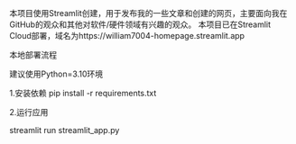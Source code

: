 本项目使用Streamlit创建，用于发布我的一些文章和创建的网页，主要面向我在GitHub的观众和其他对软件/硬件领域有兴趣的观众。
本项目已在Streamlit Cloud部署，域名为https://william7004-homepage.streamlit.app

本地部署流程

建议使用Python=3.10环境

1.安装依赖
pip install -r requirements.txt

2.运行应用

streamlit run streamlit_app.py